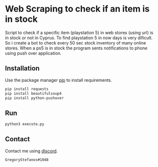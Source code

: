 # Web Scraping to check if an item is in stock
Script to check if a specific item (playstation 5) in web stores (using url) is in stock or not in Cyprus.
To find playstation 5 in now days is very dificult.
So i create a bot to check every 50 sec stock inventory of many online stores.
When a ps5 is in stock the program sents notifications to phone using push over application.

## Installation

Use the package manager [pip](https://pip.pypa.io/en/stable/) to install requirements.

```bash
pip install requests
pip install beautifulsoup4
pip install python-pushover
```

## Run

```python
python3 execute.py
```

## Contact
Contact me using [discord](https://discord.com).
```
GregoryStefanos#1048
```
